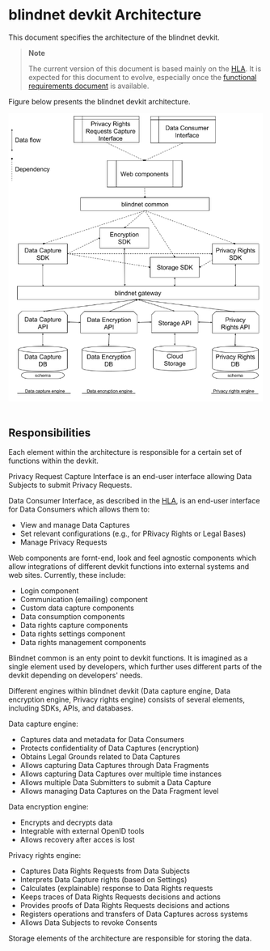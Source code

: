 # blindnet devkit Architecture

This document specifies the architecture of the blindnet devkit. 

> **Note**
>
> The current version of this document is based mainly on the [HLA][HLA]. It is expected for this document to evolve, especially once the [functional requirements document](../../specifications#functional-requirements) is available.


Figure below presents the blindnet devkit architecture.

<img src="./img/devkit_architecture.png">
<br><br>

## Responsibilities

Each element within the architecture is responsible for a certain set of functions within the devkit.

Privacy Request Capture Interface is an end-user interface allowing Data Subjects to submit Privacy Requests.

Data Consumer Interface, as described in the [HLA][HLA], is an end-user interface for Data Consumers which allows them to:
- View and manage Data Captures
- Set relevant configurations (e.g., for PRivacy Rights or Legal Bases)
- Manage Privacy Requests

Web components are fornt-end, look and feel agnostic components which allow integrations of different devkit functions into external systems and web sites. Currently, these include:
- Login component
- Communication (emailing) component
- Custom data capture components
- Data consumption components
- Data rights capture components
- Data rights settings component
- Data rights management components

Blindnet common is an enty point to devkit functions. It is imagined as a single element used by developers, which further uses different parts of the devkit depending on developers' needs.

Different engines within blindnet devkit (Data capture engine, Data encryption engine, Privacy rights engine) consists of several elements, including SDKs, APIs, and databases.

Data capture engine:
- Captures data and metadata for Data Consumers
- Protects confidentiality of Data Captures (encryption)
- Obtains Legal Grounds related to Data Captures
- Allows capturing Data Captures through Data Fragments
- Allows capturing Data Captures over multiple time instances
- Allows multiple Data Submitters to submit a Data Capture
- Allows managing Data Captures on the Data Fragment level

Data encryption engine:
- Encrypts and decrypts data
- Integrable with external OpenID tools
- Allows recovery after acces is lost

Privacy rights engine:
- Captures Data Rights Requests from Data Subjects
- Interprets Data Capture rights (based on Settings)
- Calculates (explainable) response to Data Rights requests
- Keeps traces of Data Rights Requests decisions and actions
- Provides proofs of Data Rights Requests decisions and actions
- Registers operations and transfers of Data Captures across systems
- Allows Data Subjects to revoke Consents

Storage elements of the architecture are responsible for storing the data.

[HLA]: ../architecture/


